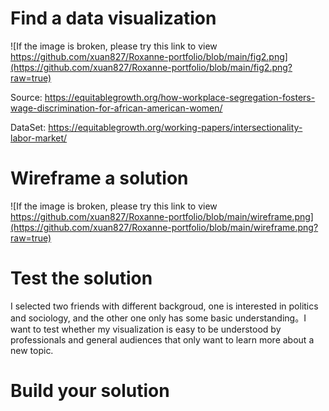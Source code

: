 # Find a data visualization
![If the image is broken, please try this link to view https://github.com/xuan827/Roxanne-portfolio/blob/main/fig2.png](https://github.com/xuan827/Roxanne-portfolio/blob/main/fig2.png?raw=true)

Source: https://equitablegrowth.org/how-workplace-segregation-fosters-wage-discrimination-for-african-american-women/

DataSet: https://equitablegrowth.org/working-papers/intersectionality-labor-market/

# Wireframe a solution
![If the image is broken, please try this link to view https://github.com/xuan827/Roxanne-portfolio/blob/main/wireframe.png](https://github.com/xuan827/Roxanne-portfolio/blob/main/wireframe.png?raw=true)

# Test the solution
I selected two friends with different backgroud, one is interested in politics and sociology, and the other one only has some basic understanding。I want to test whether my visualization is easy to be understood by professionals and general audiences that only want to learn more about a new topic.

# Build your solution
<div class="flourish-embed flourish-hierarchy" data-src="visualisation/8611985"><script src="https://public.flourish.studio/resources/embed.js"></script></div>
